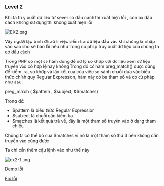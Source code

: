 ### Level 2

Khi ta truy xuất dữ liệu từ sever có dấu cách thì xuất hiện lỗi , còn bỏ dấu cách không sử dụng thì không xuất hiện lỗi .

<img src="http://sv1.upsieutoc.com/2017/02/23/EX2.png" alt="EX2.png" border="0" />

Vậy người lập trình đã xử lí việc kiểm tra dữ liệu đầu vào khi chúng ta nhập vào sao cho sẽ báo lỗi nếu như trong cú pháp truy xuất dữ 
liệu của chúng ta có dấu cách

Trong PHP có một số hàm dùng để xử lý so khớp với dữ liệu xem dữ liệu truyền vào có hợp lệ hay không 
Trong đó có hàm preg_match() được dùng để kiểm tra, so khớp và lấy kết quả của việc so sánh chuỗi dựa vào biểu thức chính quy Regular Expression, hàm này có ba tham số và có cú pháp như sau:

preg_match ( $pattern , $subject, &$matches)

Trong đó:
<ul>
	<li>$pattern là biểu thức Regular Expression</li>
	<li>$subject là chuỗi cần kiểm tra</li>
	<li>$matches là kết quả trả về, đây là một tham số truyền vào ở dạng tham chiếu.</li>
</ul>
Chúng ta có thể bỏ qua $matches vì nó là một tham số thứ 3 nên không cần truyền vào cũng được 

Ta chỉ cần thêm cậu lệnh vào như thế này 

<img src="http://sv1.upsieutoc.com/2017/02/23/ex2-1.png" alt="ex2-1.png" border="0" />

[Demo lỗi](http://trainphp.pe.hu/testex2.php)


[Fix lỗi](http://trainphp.pe.hu/dafix.php)
